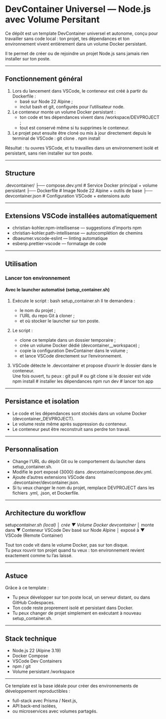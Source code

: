# DevContainer Universel — Node.js avec Volume Persitant

Ce dépôt est un template DevContainer universel et autonome, conçu pour travailler sans code local : ton projet, tes dépendances et ton environnement vivent entièrement dans un volume Docker persistant.

Il te permet de créer ou de rejoindre un projet Node.js sans jamais rien installer sur ton poste.

---

## Fonctionnement général

1. Lors du lancement dans VSCode, le conteneur est créé à partir du Dockerfile :
   - basé sur Node 22 Alpine ;
   - inclut bash et git, configurés pour l’utilisateur node.
2. Le conteneur monte un volume Docker persistant :
   - ton code et tes dépendances vivent dans /workspace/DEVPROJECT ;
   - tout est conservé même si tu supprimes le conteneur.
3. Le projet peut ensuite être cloné ou mis à jour directement depuis le terminal de VSCode :
   git clone <ton-repo> .
   npm install

Résultat : tu ouvres VSCode, et tu travailles dans un environnement isolé et persistant, sans rien installer sur ton poste.

---

## Structure

.devcontainer/
├── compose.dev.yml # Service Docker principal + volume persistant
├── Dockerfile # Image Node 22 Alpine + outils de base
├── devcontainer.json # Configuration VSCode + extensions auto

---

## Extensions VSCode installées automatiquement

- christian-kohler.npm-intellisense — suggestions d’imports npm
- christian-kohler.path-intellisense — autocomplétion de chemins
- dbaeumer.vscode-eslint — linting automatique
- esbenp.prettier-vscode — formatage de code

---

## Utilisation

### Lancer ton environnement

#### Avec le launcher automatisé (setup_container.sh)

1. Exécute le script :
   bash setup_container.sh
   Il te demandera :

   - le nom du projet ;
   - l’URL du repo Git à cloner ;
   - et où stocker le launcher sur ton poste.

2. Le script :

   - clone ce template dans un dossier temporaire ;
   - crée un volume Docker dédié (devcontainer\_<nom>\_workspace) ;
   - copie la configuration DevContainer dans le volume ;
   - et lance VSCode directement sur l’environnement.

3. VSCode détecte le .devcontainer et propose d’ouvrir le dossier dans le conteneur.  
   Une fois ouvert, tu peux :
   git pull # ou git clone si le dossier est vide
   npm install # installer les dépendances
   npm run dev # lancer ton app

---

## Persistance et isolation

- Le code et les dépendances sont stockés dans un volume Docker (devcontainer_DEVPROJECT).
- Le volume reste même après suppression du conteneur.
- Le conteneur peut être reconstruit sans perdre ton travail.

---

## Personnalisation

- Change l’URL du dépôt Git ou le comportement du launcher dans setup_container.sh.
- Modifie le port exposé (3000) dans .devcontainer/compose.dev.yml.
- Ajoute d’autres extensions VSCode dans .devcontainer/devcontainer.json.
- Si tu veux changer le nom du projet, remplace DEVPROJECT dans les fichiers .yml, .json, et Dockerfile.

---

## Architecture du workflow

setup*container.sh (local)
│ crée
▼
Volume Docker devcontainer*<projet>
│ monte dans
▼
Conteneur VSCode Dev basé sur Node Alpine
│ exposé à
▼
VSCode (Remote Container)

Tout ton code vit dans le volume Docker, pas sur ton disque.  
Tu peux rouvrir ton projet quand tu veux : ton environnement revient exactement comme tu l’as laissé.

---

## Astuce

Grâce à ce template :

- Tu peux développer sur ton poste local, un serveur distant, ou dans GitHub Codespaces.
- Ton code reste proprement isolé et persistant dans Docker.
- Tu peux changer de projet simplement en exécutant à nouveau setup_container.sh.

---

## Stack technique

- Node.js 22 (Alpine 3.19)
- Docker Compose
- VSCode Dev Containers
- npm / git
- Volume persistant /workspace

---

Ce template est la base idéale pour créer des environnements de développement reproductibles :

- full-stack avec Prisma / Next.js,
- API back-end isolées,
- ou microservices avec volumes partagés.
